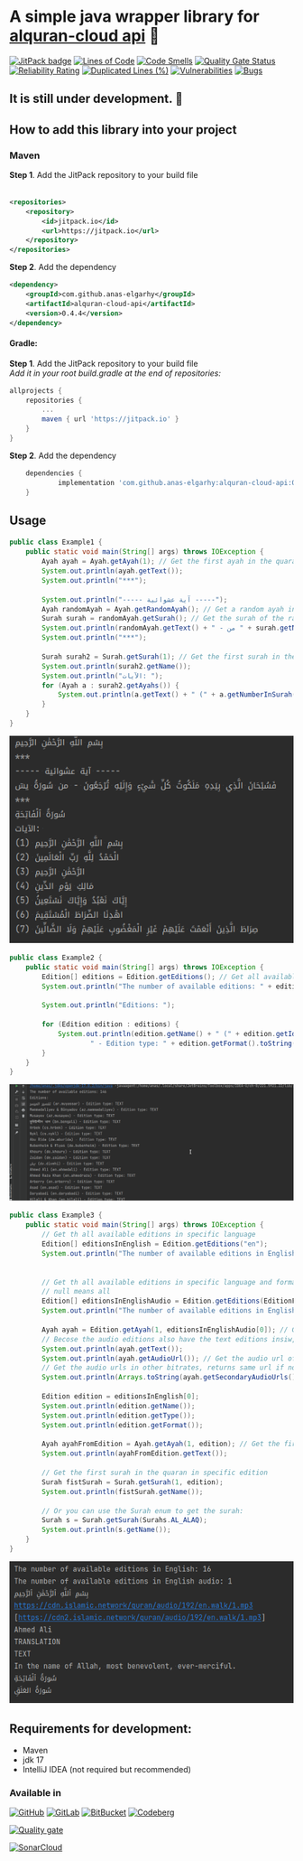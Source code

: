 # A simple java wrapper library for [alquran-cloud api](https://alquran.cloud/api) 🤍

[![JitPack badge](https://jitpack.io/v/anas-elgarhy/alquran-cloud-api.svg)](https://jitpack.io/#anas-elgarhy/alquran-cloud-api)
[![Lines of Code](https://sonarcloud.io/api/project_badges/measure?project=anas-elgarhy_alquran-cloud-api&metric=ncloc)](https://sonarcloud.io/summary/new_code?id=anas-elgarhy_alquran-cloud-api)
[![Code Smells](https://sonarcloud.io/api/project_badges/measure?project=anas-elgarhy_alquran-cloud-api&metric=code_smells)](https://sonarcloud.io/summary/new_code?id=anas-elgarhy_alquran-cloud-api)
[![Quality Gate Status](https://sonarcloud.io/api/project_badges/measure?project=anas-elgarhy_alquran-cloud-api&metric=alert_status)](https://sonarcloud.io/summary/new_code?id=anas-elgarhy_alquran-cloud-api)
[![Reliability Rating](https://sonarcloud.io/api/project_badges/measure?project=anas-elgarhy_alquran-cloud-api&metric=reliability_rating)](https://sonarcloud.io/summary/new_code?id=anas-elgarhy_alquran-cloud-api)
[![Duplicated Lines (%)](https://sonarcloud.io/api/project_badges/measure?project=anas-elgarhy_alquran-cloud-api&metric=duplicated_lines_density)](https://sonarcloud.io/summary/new_code?id=anas-elgarhy_alquran-cloud-api)
[![Vulnerabilities](https://sonarcloud.io/api/project_badges/measure?project=anas-elgarhy_alquran-cloud-api&metric=vulnerabilities)](https://sonarcloud.io/summary/new_code?id=anas-elgarhy_alquran-cloud-api)
[![Bugs](https://sonarcloud.io/api/project_badges/measure?project=anas-elgarhy_alquran-cloud-api&metric=bugs)](https://sonarcloud.io/summary/new_code?id=anas-elgarhy_alquran-cloud-api)

## It is still under development. 🚧


## How to add this library into your project

### Maven

**Step 1**. Add the JitPack repository to your build file

```xml

<repositories>
	<repository>
		<id>jitpack.io</id>
		<url>https://jitpack.io</url>
	</repository>
</repositories>
```

**Step 2**. Add the dependency

```xml
<dependency>
	<groupId>com.github.anas-elgarhy</groupId>
	<artifactId>alquran-cloud-api</artifactId>
	<version>0.4.4</version>
</dependency>
```

#### Gradle:

**Step 1**. Add the JitPack repository to your build file<br>
*Add it in your root build.gradle at the end of repositories:*

```gradle
allprojects {
    repositories {
        ...
        maven { url 'https://jitpack.io' }
    }
}
```

**Step 2**. Add the dependency

```gradle
	dependencies {
	        implementation 'com.github.anas-elgarhy:alquran-cloud-api:0.4.4'
	}
```

## Usage

```java
public class Example1 {
    public static void main(String[] args) throws IOException {
        Ayah ayah = Ayah.getAyah(1); // Get the first ayah in the quaran in arabic edition
        System.out.println(ayah.getText());
        System.out.println("***");

        System.out.println("----- آية عشوائية -----");
        Ayah randomAyah = Ayah.getRandomAyah(); // Get a random ayah in the quaran in arabic edition
        Surah surah = randomAyah.getSurah(); // Get the surah of the random ayah
        System.out.println(randomAyah.getText() + " - من " + surah.getName());
        System.out.println("***");

        Surah surah2 = Surah.getSurah(1); // Get the first surah in the quaran in arabic edition
        System.out.println(surah2.getName());
        System.out.println("الآيات: ");
        for (Ayah a : surah2.getAyahs()) {
            System.out.println(a.getText() + " (" + a.getNumberInSurah() + ")");
        }
    }
}

```
![Example one output](./Screenshots/example_1_out_0.1.2-v1.png)

```java
public class Example2 {
    public static void main(String[] args) throws IOException {
        Edition[] editions = Edition.getEditions(); // Get all available editions
        System.out.println("The number of available editions: " + editions.length);

        System.out.println("Editions: ");

        for (Edition edition : editions) {
            System.out.println(edition.getName() + " (" + edition.getIdentifier() + ")" +
                    " - Edition type: " + edition.getFormat().toString());
        }
    }
}
```
![Example two output](./Screenshots/example_2_out_0.1.2-v1.gif)

```java
public class Example3 {
    public static void main(String[] args) throws IOException {
        // Get th all available editions in specific language
        Edition[] editionsInEnglish = Edition.getEditions("en");
        System.out.println("The number of available editions in English: " + editionsInEnglish.length);


        // Get th all available editions in specific language and format (audio or text) and type (quran or translation, etc)
        // null means all
        Edition[] editionsInEnglishAudio = Edition.getEditions(EditionFormat.AUDIO, "en", null);
        System.out.println("The number of available editions in English audio: " + editionsInEnglishAudio.length);

        Ayah ayah = Edition.getAyah(1, editionsInEnglishAudio[0]); // Get the first ayah in the quaran in specific edition
        // Becose the audio editions also have the text editions insiw, and usually the text editions are arabic.
        System.out.println(ayah.getText());
        System.out.println(ayah.getAudioUrl()); // Get the audio url of the ayah in 192 kbps.
        // Get the audio urls in other bitrates, returns same url if no other bitrates.
        System.out.println(Arrays.toString(ayah.getSecondaryAudioUrls()));

        Edition edition = editionsInEnglish[0];
        System.out.println(edition.getName());
        System.out.println(edition.getType());
        System.out.println(edition.getFormat());

        Ayah ayahFromEdition = Ayah.getAyah(1, edition); // Get the first ayah in the quaran in specific edition
        System.out.println(ayahFromEdition.getText());

        // Get the first surah in the quaran in specific edition
        Surah fistSurah = Surah.getSurah(1, edition);
        System.out.println(fistSurah.getName());

        // Or you can use the Surah enum to get the surah:
        Surah s = Surah.getSurah(Surahs.AL_ALAQ);
        System.out.println(s.getName());
    }
}
```
![Example three output](./Screenshots/example_3_out_0.2.0-v1.png)

## Requirements for development:
- Maven
- jdk 17
- IntelliJ IDEA (not required but recommended)


### Available in

[![GitHub](https://img.shields.io/badge/GitHub-Main%20repo-brightgreen?style=for-the-badge&logo=GitHub)](https://github.com/anas-elgarhy/alquran-cloud-api)
[![GitLab](https://img.shields.io/badge/GitLab-Mirror%20repo-brightgreen?style=for-the-badge&logo=GitLab)](https://gitlab.com/anas-elgarhy/alquran-cloud-api)
[![BitBucket](https://img.shields.io/badge/BitBucket-Mirror%20repo-brightgreen?style=for-the-badge&logo=BitBucket)](https://bitbucket.org/anas_elgarhy/alquran-cloud-api)
[![Codeberg](https://img.shields.io/badge/Codeberg-Mirror%20repo-brightgreen?style=for-the-badge&logo=Codeberg)](https://codeberg.org/anas-elgarhy/alquran-cloud-api)

[![Quality gate](https://sonarcloud.io/api/project_badges/quality_gate?project=anas-elgarhy_alquran-cloud-api)](https://sonarcloud.io/summary/new_code?id=anas-elgarhy_alquran-cloud-api)

[![SonarCloud](https://sonarcloud.io/images/project_badges/sonarcloud-black.svg)](https://sonarcloud.io/summary/new_code?id=anas-elgarhy_alquran-cloud-api)

